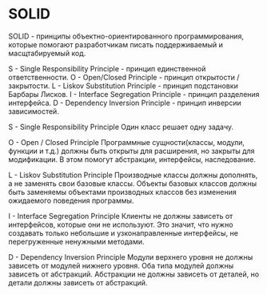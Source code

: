 # SOLID
SOLID - принципы объектно-ориентированного программирования, которые помогают разработчикам писать поддерживаемый и масщтабируемый код. 

S - Single Responsibility Principle - принцип единственной ответственности. 
O - Open/Closed Principle - принцип открытости / закрытости. 
L - Liskov Substitution Principle - принцип подстановки Барбары Лисков.
I - Interface Segregation Principle - принцип разделения интерфейса. 
D - Dependency Inversion Principle - принцип инверсии зависимостей. 

S - Single Responsibility Principle
Один класс решает одну задачу. 

O - Open / Closed Principle 
Программные сущности(классы, модули, функции и т.д.) должны быть открыты для расширения, но закрыты для модификации.
В этом помогут абстракции, интерфейсы, наследование. 

L - Liskov Substitution Principle
Производные классы должны дополнять, а не заменять свои базовые классы. 
Объекты базовых классов должны быть заменяемы объектами производных классов без изменения ожидаемого поведения программы. 

I - Interface Segregation Principle 
Клиенты не должны зависеть от интерфейсов, которые они не используют. 
Это значит, что нужно создавать только небольшие и узконаправленные интерфейсы, не перегруженные ненужными методами.

D - Dependency Inversion Principle
Модули верхнего уровня не должны зависеть от модулей нижнего уровня. Оба типа модулей должны зависеть от абстракций. 
Абстракции не должны зависеть от деталей, но детали должны зависеть от абстракций.
